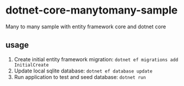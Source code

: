 # dotnet-core-manytomany-sample
Many to many sample with entity framework core and dotnet core

## usage

1. Create initial entity framework migration: `dotnet ef migrations add InitialCreate`
2. Update local sqlite database: `dotnet ef database update`
3. Run application to test and seed database: `dotnet run`
